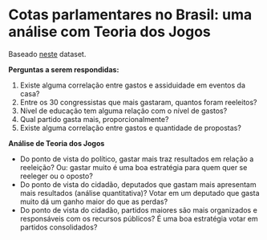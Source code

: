 # Cotas parlamentares no Brasil: uma análise com Teoria dos Jogos

Baseado [neste](https://www.kaggle.com/joniarroba/how-brazilian-politicians-use-their-quota#Gastos-Quota-Parlamentar.csv) dataset. 

**Perguntas a serem respondidas:**
1. Existe alguma correlação entre gastos e assiduidade em eventos da casa? 
2. Entre os 30 congressistas que mais gastaram, quantos foram reeleitos? 
3. Nível de educação tem alguma relação com o nível de gastos? 
4. Qual partido gasta mais, proporcionalmente? 
5. Existe alguma correlação entre gastos e quantidade de propostas? 

**Análise de Teoria dos Jogos**
* Do ponto de vista do político, gastar mais traz resultados em relação a reeleição? Ou: gastar muito é uma boa estratégia para quem quer se reeleger ou o oposto? 
* Do ponto de vista do cidadão, deputados que gastam mais apresentam mais resultados (análise quantitativa)? Votar em um deputado que gasta muito dá um ganho maior do que as perdas?
* Do ponto de vista do cidadão, partidos maiores são mais organizados e responsáveis com os recursos públicos? É uma boa estratégia votar em partidos consolidados?
